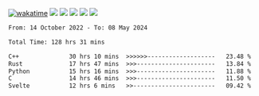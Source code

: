 [![wakatime](https://wakatime.com/badge/user/368879df-dc38-4b1a-86c4-8a2054a0e074.svg)](https://wakatime.com/@368879df-dc38-4b1a-86c4-8a2054a0e074)
<img src="https://img.shields.io/badge/Windows-0078D6?style=flat&logo=Windows&logoColor=white">
<img src="https://img.shields.io/badge/IntelliJ_IDEA-000000.svg?style=flat&logo=IntelliJ-IDEA&logoColor=white">
<img src="https://img.shields.io/badge/CLion-000000.svg?style=flat&logo=CLion&logoColor=white">
<img src="https://img.shields.io/badge/Visual_Studio_Code-007ACC?style=flat&logo=Visual-Studio-Code&logoColor=white">
<img src="https://img.shields.io/badge/Discord-5865F2?label=kano42&style=flat&logo=discord&logoColor=white">
<br>


<!--START_SECTION:waka-->

```txt
From: 14 October 2022 - To: 08 May 2024

Total Time: 128 hrs 31 mins

C++              30 hrs 10 mins  >>>>>>-------------------   23.48 %
Rust             17 hrs 47 mins  >>>----------------------   13.84 %
Python           15 hrs 16 mins  >>>----------------------   11.88 %
C                14 hrs 46 mins  >>>----------------------   11.50 %
Svelte           12 hrs 6 mins   >>-----------------------   09.42 %
```

<!--END_SECTION:waka-->
